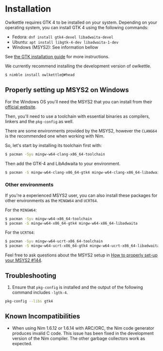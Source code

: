 # Installation

Owlkettle requires GTK 4 to be installed on your system.
Depending on your operating system, you can install GTK 4 using the following commands:

- Fedora: `dnf install gtk4-devel libadwaita-devel`
- Ubuntu: `apt install libgtk-4-dev libadwaita-1-dev`
- Windows (MSYS2): See information bellow

See [the GTK installation guide](https://www.gtk.org/docs/installations/) for more instructions.

We currently recommend installing the development version of owlkettle.

```bash
$ nimble install owlkettle@#head
```

## Properly setting up MSYS2 on Windows

For the Windows OS you'll need the MSYS2 
that you can install from their [official website](https://www.msys2.org/).

Then, you'll need to use a toolchain with essential binaries as compilers, linkers 
and the `pkg-config` as well.

There are some environments provided by the MSYS2,
however the `CLANG64` is the recommended one 
when working with Nim.

So, let's start by installing its toolchain first with:

```bash
$ pacman -Syu mingw-w64-clang-x86_64-toolchain
```

Then add the GTK-4 and LibAdwaita to your environment.

```bash
$ pacman -S mingw-w64-clang-x86_64-gtk4 mingw-w64-clang-x86_64-libadwaita
```

### Other environments

If you're a experienced MSYS2 user, 
you can also install these packages 
for other environments as the `MINGW64` and `UCRT64`.

For the `MINGW64`:

```bash
$ pacman -Syu mingw-w64-x86_64-toolchain
$ pacman -S mingw-w64-x86_64-gtk4 mingw-w64-x86_64-libadwaita
```

For the `UCRT64`:

```bash
$ pacman -Syu mingw-w64-ucrt-x86_64-toolchain
$ pacman -S mingw-w64-ucrt-x86_64-gtk4 mingw-w64-ucrt-x86_64-libadwaita
```

Feel free to ask questions about the MSYS2 setup in [How to properly set-up your MSYS2 #144](https://github.com/can-lehmann/owlkettle/discussions/144). 

## Troubleshooting

1. Ensure that `pkg-config` is installed and the output of the following command includes `-lgtk-4`.
  ```bash
  pkg-config --libs gtk4
  ```

## Known Incompatibilities

- When using Nim 1.6.12 or 1.6.14 with ARC/ORC, the Nim code generator produces invalid C code.
  This issue has been fixed in the development version of the Nim compiler.
  The other garbage collectors work as expected.
